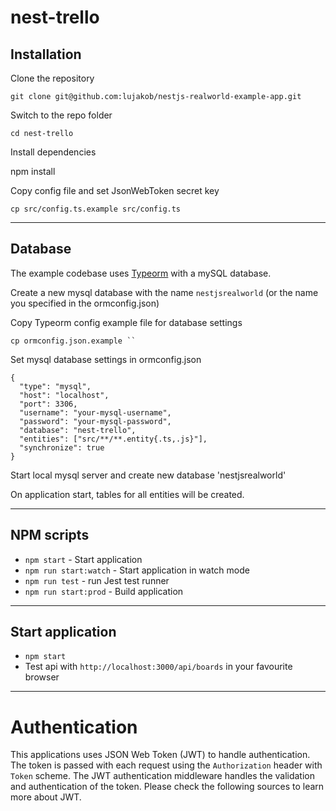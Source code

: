 # nest-trello

## Installation

Clone the repository

    git clone git@github.com:lujakob/nestjs-realworld-example-app.git

Switch to the repo folder

    cd nest-trello

Install dependencies

npm install

Copy config file and set JsonWebToken secret key

    cp src/config.ts.example src/config.ts

---

## Database

The example codebase uses [Typeorm](http://typeorm.io/) with a mySQL database.

Create a new mysql database with the name `nestjsrealworld` (or the name you specified in the ormconfig.json)

Copy Typeorm config example file for database settings

    cp ormconfig.json.example ``

Set mysql database settings in ormconfig.json

    {
      "type": "mysql",
      "host": "localhost",
      "port": 3306,
      "username": "your-mysql-username",
      "password": "your-mysql-password",
      "database": "nest-trello",
      "entities": ["src/**/**.entity{.ts,.js}"],
      "synchronize": true
    }

Start local mysql server and create new database 'nestjsrealworld'

On application start, tables for all entities will be created.

---

## NPM scripts

- `npm start` - Start application
- `npm run start:watch` - Start application in watch mode
- `npm run test` - run Jest test runner
- `npm run start:prod` - Build application

---

## Start application

- `npm start`
- Test api with `http://localhost:3000/api/boards` in your favourite browser

---

# Authentication

This applications uses JSON Web Token (JWT) to handle authentication. The token is passed with each request using the `Authorization` header with `Token` scheme. The JWT authentication middleware handles the validation and authentication of the token. Please check the following sources to learn more about JWT.
